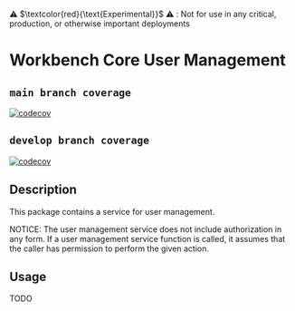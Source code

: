 ⚠️ $\textcolor{red}{\text{Experimental}}$ ⚠️ : Not for use in any critical, production, or otherwise important deployments

# Workbench Core User Management
## `main branch coverage`
[![codecov](https://codecov.io/github/aws-solutions/research-service-workbench-on-aws/branch/main/graph/badge.svg?flag=workbench-core-user-management)](https://app.codecov.io/github/aws-solutions/research-service-workbench-on-aws/tree/main)

## `develop branch coverage`
[![codecov](https://codecov.io/github/aws-solutions/research-service-workbench-on-aws/branch/develop/graph/badge.svg?flag=workbench-core-user-management)](https://app.codecov.io/github/aws-solutions/research-service-workbench-on-aws/tree/develop)

## Description

This package contains a service for user management.

NOTICE: The user management service does not include authorization in any form. If a user management service function is called, it assumes that the caller has permission to perform the given action.

## Usage
TODO
